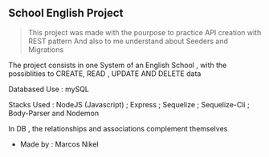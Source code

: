 ## School English Project 

> This project was made with the pourpose to practice API creation with REST pattern
> And also to me understand about Seeders and Migrations 

The project consists in one System of an English School , with the possiblities to CREATE, READ , UPDATE AND DELETE data

Databased Use : mySQL

Stacks Used : NodeJS (Javascript) ; Express ; Sequelize ; Sequelize-Cli ; Body-Parser and Nodemon


In DB , the relationships and associations complement themselves


- Made by : Marcos Nikel